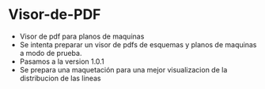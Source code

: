 # Visor-de-PDF
- Visor de pdf para planos de maquinas
- Se intenta preparar un visor de pdfs de esquemas y planos de maquinas a modo de prueba. 
- Pasamos a la version 1.0.1
- Se prepara una maquetación para una mejor visualizacion de la distribucion de las lineas 
